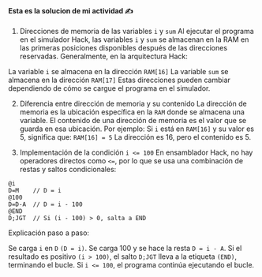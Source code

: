 
#### Esta es la solucion de mi actividad ✍️

1. Direcciones de memoria de las variables `i` y `sum`
Al ejecutar el programa en el simulador Hack, las variables `i` y `sum` se almacenan en la RAM en las primeras posiciones disponibles después de las direcciones reservadas. Generalmente, en la arquitectura Hack:

La variable `i` se almacena en la dirección `RAM[16]`
La variable `sum` se almacena en la dirección `RAM[17]`
Estas direcciones pueden cambiar dependiendo de cómo se cargue el programa en el simulador.

2. Diferencia entre dirección de memoria y su contenido
La dirección de memoria es la ubicación específica en la `RAM` donde se almacena una variable.
El contenido de una dirección de memoria es el valor que se guarda en esa ubicación.
Por ejemplo: Si `i` está en `RAM[16]` y su valor es 5, significa que: `RAM[16] = 5`
La dirección es 16, pero el contenido es 5.

3. Implementación de la condición `i <= 100`
En ensamblador Hack, no hay operadores directos como `<=`, por lo que se usa una combinación de restas y saltos condicionales:

```assembly
@i
D=M    // D = i
@100
D=D-A  // D = i - 100
@END
D;JGT  // Si (i - 100) > 0, salta a END
```
Explicación paso a paso:

Se carga `i` en `D` `(D = i)`.
Se carga 100 y se hace la resta `D = i - A`.
Si el resultado es positivo `(i > 100)`, el salto `D;JGT` lleva a la etiqueta `(END)`, terminando el bucle.
Si `i <= 100`, el programa continúa ejecutando el bucle.
